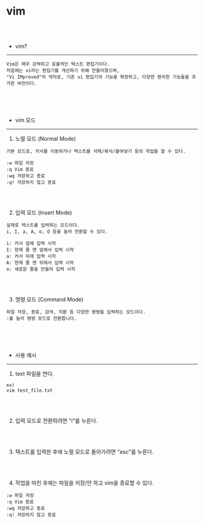 # vim

<br /><br />

* vim?
---

```
Vim은 매우 강력하고 효율적인 텍스트 편집기이다.
처음에는 vi라는 편집기를 개선하기 위해 만들어졌으며,
"Vi IMproved"의 약자로, 기존 vi 편집기의 기능을 확장하고, 다양한 편리한 기능들을 추가한 버전이다.
```

<br /><br /><br />

* vim 모드
---

1. 노멀 모드 (Normal Mode)

```
기본 모드로, 커서를 이동하거나 텍스트를 삭제/복사/붙여넣기 등의 작업을 할 수 있다.

:w 파일 저장
:q Vim 종료
:wq 저장하고 종료
:q! 저장하지 않고 종료
```

<br />
<br />


2. 입력 모드 (Insert Mode)

```
실제로 텍스트를 입력하는 모드이다.
i, I, a, A, o, O 등을 눌러 전환할 수 있다.

i: 커서 앞에 입력 시작
I: 현재 줄 맨 앞에서 입력 시작
a: 커서 뒤에 입력 시작
A: 현재 줄 맨 뒤에서 입력 시작
o: 새로운 줄을 만들어 입력 시작
```

<br />
<br />


3. 명령 모드 (Command Mode)

```
파일 저장, 종료, 검색, 치환 등 다양한 명령을 입력하는 모드이다.
:를 눌러 명령 모드로 전환합니다.
```

<br />
<br />
<br />

* 사용 예시
---

1. text 파일을 연다.

```
ex)
vim test_file.txt
```

<br />
<br />

2. 입력 모드로 전환하려면 "i"를 누른다.

<br />
<br />

3. 텍스트를 입력한 후에 노멀 모드로 돌아가려면 "esc"를 누른다.

<br />
<br />

4. 작업을 마친 후에는 파일을 저장/안 하고 vim을 종료할 수 있다.

```
:w 파일 저장
:q Vim 종료
:wq 저장하고 종료
:q! 저장하지 않고 종료
```
